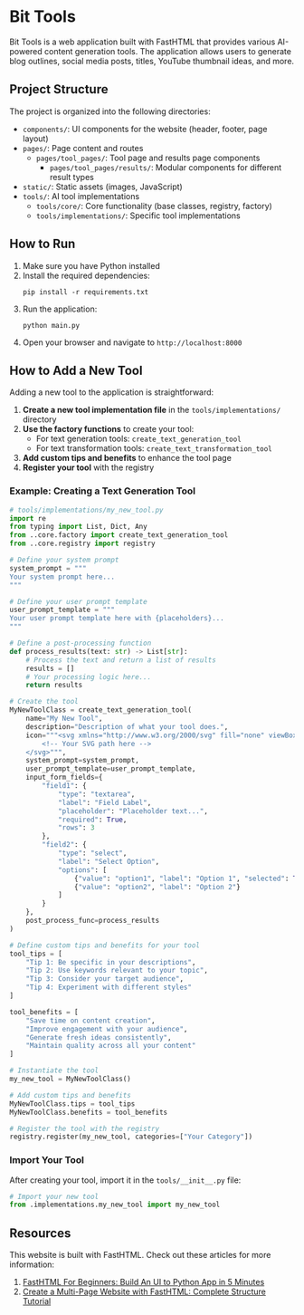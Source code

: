 # Bit Tools

Bit Tools is a web application built with FastHTML that provides various AI-powered content generation tools. The application allows users to generate blog outlines, social media posts, titles, YouTube thumbnail ideas, and more.

## Project Structure

The project is organized into the following directories:

- `components/`: UI components for the website (header, footer, page layout)
- `pages/`: Page content and routes
  - `pages/tool_pages/`: Tool page and results page components
    - `pages/tool_pages/results/`: Modular components for different result types
- `static/`: Static assets (images, JavaScript)
- `tools/`: AI tool implementations
  - `tools/core/`: Core functionality (base classes, registry, factory)
  - `tools/implementations/`: Specific tool implementations

## How to Run

1. Make sure you have Python installed
2. Install the required dependencies:
   ```
   pip install -r requirements.txt
   ```
3. Run the application:
   ```
   python main.py
   ```
4. Open your browser and navigate to `http://localhost:8000`

## How to Add a New Tool

Adding a new tool to the application is straightforward:

1. **Create a new tool implementation file** in the `tools/implementations/` directory
2. **Use the factory functions** to create your tool:
   - For text generation tools: `create_text_generation_tool`
   - For text transformation tools: `create_text_transformation_tool`
3. **Add custom tips and benefits** to enhance the tool page
4. **Register your tool** with the registry

### Example: Creating a Text Generation Tool

```python
# tools/implementations/my_new_tool.py
import re
from typing import List, Dict, Any
from ..core.factory import create_text_generation_tool
from ..core.registry import registry

# Define your system prompt
system_prompt = """
Your system prompt here...
"""

# Define your user prompt template
user_prompt_template = """
Your user prompt template here with {placeholders}...
"""

# Define a post-processing function
def process_results(text: str) -> List[str]:
    # Process the text and return a list of results
    results = []
    # Your processing logic here...
    return results

# Create the tool
MyNewToolClass = create_text_generation_tool(
    name="My New Tool",
    description="Description of what your tool does.",
    icon="""<svg xmlns="http://www.w3.org/2000/svg" fill="none" viewBox="0 0 24 24" stroke-width="1.5" stroke="currentColor" class="w-6 h-6">
        <!-- Your SVG path here -->
    </svg>""",
    system_prompt=system_prompt,
    user_prompt_template=user_prompt_template,
    input_form_fields={
        "field1": {
            "type": "textarea",
            "label": "Field Label",
            "placeholder": "Placeholder text...",
            "required": True,
            "rows": 3
        },
        "field2": {
            "type": "select",
            "label": "Select Option",
            "options": [
                {"value": "option1", "label": "Option 1", "selected": True},
                {"value": "option2", "label": "Option 2"}
            ]
        }
    },
    post_process_func=process_results
)

# Define custom tips and benefits for your tool
tool_tips = [
    "Tip 1: Be specific in your descriptions",
    "Tip 2: Use keywords relevant to your topic",
    "Tip 3: Consider your target audience",
    "Tip 4: Experiment with different styles"
]

tool_benefits = [
    "Save time on content creation",
    "Improve engagement with your audience",
    "Generate fresh ideas consistently",
    "Maintain quality across all your content"
]

# Instantiate the tool
my_new_tool = MyNewToolClass()

# Add custom tips and benefits
MyNewToolClass.tips = tool_tips
MyNewToolClass.benefits = tool_benefits

# Register the tool with the registry
registry.register(my_new_tool, categories=["Your Category"])
```

### Import Your Tool

After creating your tool, import it in the `tools/__init__.py` file:

```python
# Import your new tool
from .implementations.my_new_tool import my_new_tool
```

## Resources

This website is built with FastHTML. Check out these articles for more information:

1. [FastHTML For Beginners: Build An UI to Python App in 5 Minutes](https://www.bitdoze.com/fasthtml-start/)
2. [Create a Multi-Page Website with FastHTML: Complete Structure Tutorial](https://www.bitdoze.com/fasthtml-multiple-pages/)
